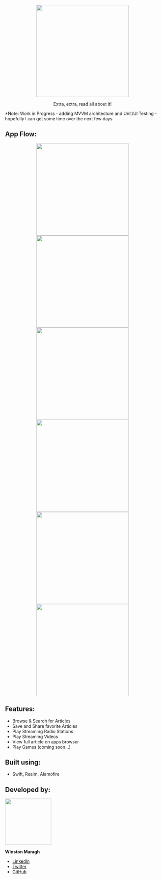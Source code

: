 <p align="center">
    <img        src="https://github.com/wsmaragh/PaperBoy/blob/master/PaperBoy/Resources/Assets.xcassets/githubLogo.imageset/githubLogo.png" width="300" style="max-width:100%;">
</p>

<a>
    <p align="center">  Extra, extra, read all about it! </p> 
</a>

*Note: Work in Progress - adding MVVM architecture and Unit/UI Testing - hopefully I can get some time over the next few days

## App Flow:


<p align="center">
    <img src="https://github.com/wsmaragh/PaperBoy/blob/master/PaperBoy/Resources/Gifs/start.gif" width="300">
    <img src="https://github.com/wsmaragh/PaperBoy/blob/master/PaperBoy/Resources/Gifs/video.gif" width="300">
    <img src="https://github.com/wsmaragh/PaperBoy/blob/master/PaperBoy/Resources/Gifs/radio.gif" width="300">
    <img src="https://github.com/wsmaragh/PaperBoy/blob/master/PaperBoy/Resources/Gifs/favorites.gif" width="300"> 
    <img src="https://github.com/wsmaragh/PaperBoy/blob/master/PaperBoy/Resources/Gifs/search.gif" width="300">
    <img src="https://github.com/wsmaragh/PaperBoy/blob/master/PaperBoy/Resources/Gifs/read.gif" width="300">
</p>


## Features:
* Browse & Search for Articles
* Save and Share favorite Articles
* Play Streaming Radio Stations
* Play Streaming Videos
* View full article on apps browser
* Play Games (coming soon...)

## Built using:
* Swift, Realm, Alamofire

## Developed by:
<img src = "https://i.imgur.com/N3G0BEJ.gif" width=150>

**Winston Maragh**

* [LinkedIn](https://www.linkedin.com/in/wsmaragh/)
* [Twitter](https://twitter.com/winstonmaragh)
* [GitHub](https://github.com/wsmaragh)
